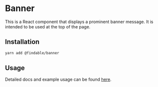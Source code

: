 # Banner

This is a React component that displays a prominent banner message. It is
intended to be used at the top of the page.

## Installation

```sh
yarn add @findable/banner
```

## Usage

Detailed docs and example usage can be found [here](https://atlaskit.atlassian.com/packages/core/banner).
